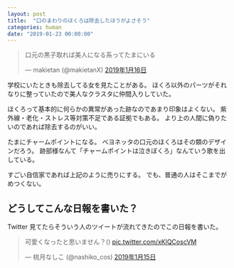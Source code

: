 ```yaml
---
layout: post
title:  "口のまわりのほくろは除去したほうがよさそう"
categories: human
date: "2019-01-23 00:00:00"
---
```


<blockquote class="twitter-tweet  tw-align-center" data-lang="ja"><p lang="ja" dir="ltr">口元の黒子取れば美人になる系ってたまにいる</p>&mdash; makietan (@makietanX) <a href="https://twitter.com/makietanX/status/1085520771810680832?ref_src=twsrc%5Etfw">2019年1月16日</a></blockquote>
<script async src="https://platform.twitter.com/widgets.js" charset="utf-8"></script>


学校にいたときも除去してる女を見たことがある。
ほくろ以外のパーツがそれなりに整っていたので美人なクラスタに仲間入りしていた。


ほくろって基本的に何らかの異常があった跡なのであまり印象はよくない。
紫外線・老化・ストレス等対策不足である証拠でもある。
より上の人間に偽りたいのであれば除去するのがいい。


たまにチャームポイントになる。
ベヨネッタの口元のほくろはその類のデザインだろう。
跡部様なんて「チャームポイントは泣きぼくろ」なんていう歌を出している。


すごい自信家であれば上記のように売りにする。
でも、普通の人はそこまでがめつくない。


## どうしてこんな日報を書いた？

Twitter 見てたらそういう人のツイートが流れてきたのでこの日報を書いた。


<blockquote class="twitter-tweet  tw-align-center" data-lang="ja"><p lang="ja" dir="ltr">可愛くなったと思いません？() <a href="https://t.co/xKlQCoscVM">pic.twitter.com/xKlQCoscVM</a></p>&mdash; 桃月なしこ (@nashiko_cos) <a href="https://twitter.com/nashiko_cos/status/1085170523762450432?ref_src=twsrc%5Etfw">2019年1月15日</a></blockquote>
<script async src="https://platform.twitter.com/widgets.js" charset="utf-8"></script>
